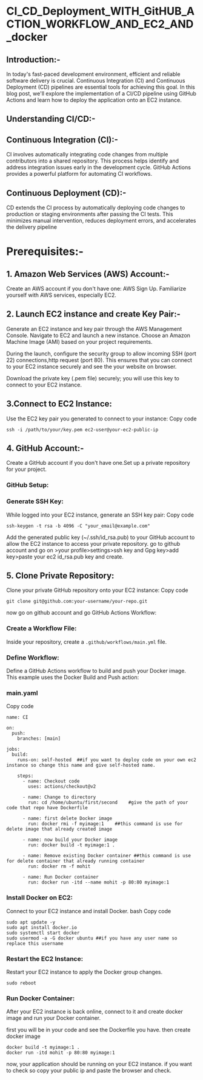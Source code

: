 # CI_CD_Deployment_WITH_GitHUB_ACTION_WORKFLOW_AND_EC2_AND_docker

## Introduction:-

In today's fast-paced development environment, efficient and reliable software delivery is crucial. Continuous Integration (CI) and Continuous Deployment (CD) pipelines are essential tools for achieving this goal. In this blog post, we'll explore the implementation of a CI/CD pipeline using GitHub Actions and learn how to deploy the application onto an EC2 instance.

## Understanding CI/CD:-

## Continuous Integration (CI):-
CI involves automatically integrating code changes from multiple contributors into a shared repository. This process helps identify and address integration issues early in the development cycle. GitHub Actions provides a powerful platform for automating CI workflows.

## Continuous Deployment (CD):-
CD extends the CI process by automatically deploying code changes to production or staging environments after passing the CI tests. This minimizes manual intervention, reduces deployment errors, and accelerates the delivery pipeline


# Prerequisites:-
## 1. Amazon Web Services (AWS) Account:-
Create an AWS account if you don't have one: AWS Sign Up.
Familiarize yourself with AWS services, especially EC2.

## 2. Launch EC2 instance and  create Key Pair:-
Generate an EC2 instance and key pair through the AWS Management Console.
Navigate to EC2 and launch a new instance. Choose an Amazon Machine Image (AMI) based on your project requirements.

During the launch, configure the security group to allow incoming SSH (port 22) connections,http request (port 80). This ensures that you can connect to your EC2 instance securely and see the your website on browser.

Download the private key (.pem file) securely; you will use this key to connect to your EC2 instance.

## 3.Connect to EC2 Instance:
Use the EC2 key pair you generated to connect to your instance:
Copy code

```ssh -i /path/to/your/key.pem ec2-user@your-ec2-public-ip```

## 4. GitHub Account:-
Create a GitHub account if you don't have one.Set up a private repository for your project.

### GitHub Setup:
### Generate SSH Key:
While logged into your EC2 instance, generate an SSH key pair:
Copy code

```ssh-keygen -t rsa -b 4096 -C "your_email@example.com"```

Add the generated public key (~/.ssh/id_rsa.pub) to your GitHub account to allow the EC2 instance to access your private repository.
go to github account and go on >your profile>settings>ssh key and Gpg key>add key>paste your ec2 id_rsa.pub key and create.

## 5. Clone Private Repository:
Clone your private GitHub repository onto your EC2 instance:
Copy code

```git clone git@github.com:your-username/your-repo.git```

now go on github account and go GitHub Actions Workflow:
### Create a Workflow File:
Inside your repository, create a ```.github/workflows/main.yml``` file.
### Define Workflow:
Define a GitHub Actions workflow to build and push your Docker image. This example uses the Docker Build and Push action:
### main.yaml
Copy code 

```
name: CI

on:
  push:
    branches: [main]

jobs:
  build:
    runs-on: self-hosted  ##if you want to deploy code on your own ec2 instance so change this name and give self-hosted name.

    steps:
      - name: Checkout code
        uses: actions/checkout@v2

      - name: Change to directory
        run: cd /home/ubuntu/first/second    #give the path of your code that repo have Dockerfile
        
      - name: first delete Docker image
        run: docker rmi -f myimage:1    ##this command is use for delete image that already created image

      - name: now build your Docker image
        run: docker build -t myimage:1 .

      - name: Remove existing Docker container ##this command is use for delete container that already running container 
        run: docker rm -f mohit

      - name: Run Docker container
        run: docker run -itd --name mohit -p 80:80 myimage:1
```

### Install Docker on EC2:
Connect to your EC2 instance and install Docker.
bash
Copy code

```
sudo apt update -y
sudo apt install docker.io
sudo systemctl start docker 
sudo usermod -a -G docker ubuntu ##if you have any user name so replace this username 
```
### Restart the EC2 Instance:
Restart your EC2 instance to apply the Docker group changes.
```
sudo reboot
```
### Run Docker Container:
After your EC2 instance is back online, connect to it and create docker image and run your Docker container.

first you will be in your code and see the Dockerfile you have. then create docker image

```
docker build -t myimage:1 . 
docker run -itd mohit -p 80:80 myimage:1
```
now, your application should be running on your EC2 instance.
if you want to check so copy your public ip and paste the browser and check.





